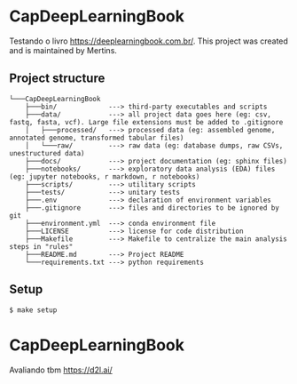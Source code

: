 # CapDeepLearningBook

Testando o livro https://deeplearningbook.com.br/. This project was created and is maintained by Mertins.

## Project structure

```
└───CapDeepLearningBook
    ├───bin/             ---> third-party executables and scripts
    ├───data/            ---> all project data goes here (eg: csv, fastq, fasta, vcf). Large file extensions must be added to .gitignore
    │   ├───processed/   ---> processed data (eg: assembled genome, annotated genome, transformed tabular files)
    │   └───raw/         ---> raw data (eg: database dumps, raw CSVs, unestructured data)
    ├───docs/            ---> project documentation (eg: sphinx files)
    ├───notebooks/       ---> exploratory data analysis (EDA) files (eg: jupyter notebooks, r markdown, r notebooks)
    ├───scripts/         ---> utilitary scripts
    ├───tests/           ---> unitary tests
    ├───.env             ---> declaration of environment variables
    ├───.gitignore       ---> files and directories to be ignored by git
    ├───environment.yml  ---> conda environment file
    ├───LICENSE          ---> license for code distribution
    ├───Makefile         ---> Makefile to centralize the main analysis steps in "rules"
    ├───README.md        ---> Project README
    └───requirements.txt ---> python requirements
```

## Setup

```
$ make setup
```
# CapDeepLearningBook


Avaliando tbm https://d2l.ai/

